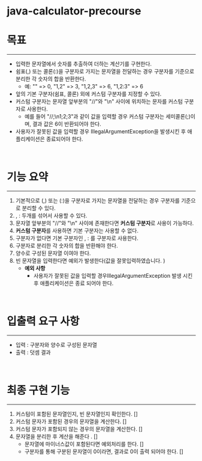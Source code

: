 # java-calculator-precourse

# 목표

---

- 입력한 문자열에서 숫자를 추출하여 더하는 계산기를 구현한다.
- 쉼표(,) 또는 콜론(:)을 구분자로 가지는 문자열을 전달하는 경우 구분자를 기준으로 분리한 각 숫자의 합을 반환한다.
    - 예: "" => 0, "1,2" => 3, "1,2,3" => 6, "1,2:3" => 6
- 앞의 기본 구분자(쉼표, 콜론) 외에 커스텀 구분자를 지정할 수 있다.
- 커스텀 구분자는 문자열 앞부분의 "//"와 "\n" 사이에 위치하는 문자를 커스텀 구분자로 사용한다.
    - 예를 들어 "//;\n1;2;3"과 같이 값을 입력할 경우 커스텀 구분자는 세미콜론(;)이며, 결과 값은 6이 반환되어야 한다.
- 사용자가 잘못된 값을 입력할 경우 IllegalArgumentException을 발생시킨 후 애플리케이션은 종료되어야 한다.

<br>

# 기능 요약

---

1. 기본적으로 (,) 또는 (:)을 구분자로 가지는 문자열을 전달하는 경우 구분자를 기준으로 분리할 수 있다.
2. , : 두개를 섞어서 사용할 수 있다.
3. 문자열 앞부분의 "//"와 "\n" 사이에 존재한다면 **커스텀 구분자**로 사용이 가능하다.
4. **커스텀 구분자**를 사용하면 기본 구분자는 사용할 수 없다.
5. 구분자가 없다면 기본 구분자인 , : 를 구분자로 사용한다.
6. 구분자로 분리한 각 숫자의 합을 반환해야 한다.
7. 양수로 구성된 문자열 이여야 한다.
8. 빈 문자열을 입력한다면 예외가 발생한다(값을 잘못입력하였습니다. )
    - **예외 사항**
        - 사용자가 잘못된 값을 입력할 경우IllegalArgumentException 발생 시킨 후 애플리케이션은 종료 되어야 한다.

<br>

# 입출력 요구 사항

---

- 입력 : 구분자와 양수로 구성된 문자열
- 출력 : 덧셈 결과

<br>

# 최종 구현  기능

---

1. 커스텀이 포함된 문자열인지, 빈 문자열인지 확인한다. []
2. 커스텀 문자가 포함된 경우의 문자열을 계산한다. []
3. 커스텀 문자가 포함되지 않는 경우의 문자열을 계산한다. []
4. 문자열을 분리한 후 계산을 해준다 . []
    - 문자열에 마이너스값이 포함된다면 예외처리를 한다.  []
    - 구분자를 통해 구분된 문자열이 0이라면, 결과로 0이 출력 되어야 한다. []
  
